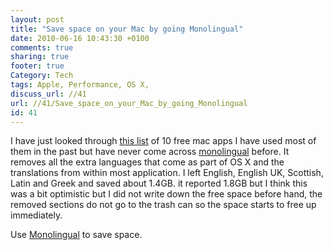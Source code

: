 ```yaml
---
layout: post
title: "Save space on your Mac by going Monolingual"
date: 2010-06-16 10:43:30 +0100 
comments: true
sharing: true
footer: true
Category: Tech
tags: Apple, Performance, OS X,
discuss_url: //41
url: //41/Save_space_on_your_Mac_by_going_Monolingual
id: 41
---
```

I have just looked through [this list][all] of 10 free mac apps I have used most of them in the past but have never come across [monolingual][mono] before. It removes all the extra languages that come as part of OS X and the translations from within most application. I left English, English UK, Scottish, Latin and Greek and saved about 1.4GB. it reported 1.8GB but I think this was a bit optimistic but I did not write down the free space before hand, the removed sections do not go to the trash can so the space starts to free up immediately.

Use [Monolingual][mono] to save space.

[all]: http://www.minervity.com/features/designer_apps/10-useful-and-free-mac-apps-for-any-designer/
[mono]: http://monolingual.sourceforge.net/
